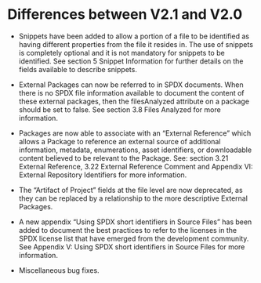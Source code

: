 
# Differences between V2.1 and V2.0

- Snippets have been added to allow a portion of a file to be identified as
  having different properties from the file it resides in.
  The use of snippets is completely optional and it is not mandatory for
  snippets to be identified. See section 5 Snippet Information for further
  details on the fields available to describe snippets.

- External Packages can now be referred to in SPDX documents.
  When there is no SPDX file information available to document the content of
  these external packages, then the filesAnalyzed attribute on a package should
  be set to false. See section 3.8 Files Analyzed for more information.

- Packages are now able to associate with an “External Reference” which allows
  a Package to reference an external source of additional information,
  metadata, enumerations, asset identifiers, or downloadable content believed
  to be relevant to the Package.
  See: section 3.21  External Reference, 3.22 External Reference Comment and
  Appendix VI:  External Repository Identifiers for more information.

- The “Artifact of Project” fields at the file level are now deprecated,
  as they can be replaced by a relationship to the more descriptive
  External Packages.

- A new appendix “Using SPDX short identifiers in Source Files” has been added
  to document the best practices to refer to the licenses in the SPDX license
  list that have emerged from the development community.
  See Appendix V: Using SPDX short identifiers in Source Files for more
  information.

- Miscellaneous bug fixes.
